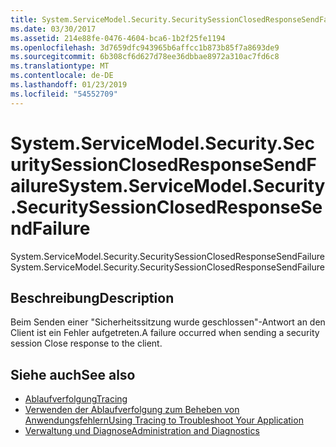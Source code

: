 ```yaml
---
title: System.ServiceModel.Security.SecuritySessionClosedResponseSendFailure
ms.date: 03/30/2017
ms.assetid: 214e88fe-0476-4604-bca6-1b2f25fe1194
ms.openlocfilehash: 3d7659dfc943965b6affcc1b873b85f7a8693de9
ms.sourcegitcommit: 6b308cf6d627d78ee36dbbae8972a310ac7fd6c8
ms.translationtype: MT
ms.contentlocale: de-DE
ms.lasthandoff: 01/23/2019
ms.locfileid: "54552709"
---
```

# <a name="systemservicemodelsecuritysecuritysessionclosedresponsesendfailure"></a><span data-ttu-id="fa9c8-102">System.ServiceModel.Security.SecuritySessionClosedResponseSendFailure</span><span class="sxs-lookup"><span data-stu-id="fa9c8-102">System.ServiceModel.Security.SecuritySessionClosedResponseSendFailure</span></span>
<span data-ttu-id="fa9c8-103">System.ServiceModel.Security.SecuritySessionClosedResponseSendFailure</span><span class="sxs-lookup"><span data-stu-id="fa9c8-103">System.ServiceModel.Security.SecuritySessionClosedResponseSendFailure</span></span>  
  
## <a name="description"></a><span data-ttu-id="fa9c8-104">Beschreibung</span><span class="sxs-lookup"><span data-stu-id="fa9c8-104">Description</span></span>  
 <span data-ttu-id="fa9c8-105">Beim Senden einer "Sicherheitssitzung wurde geschlossen"-Antwort an den Client ist ein Fehler aufgetreten.</span><span class="sxs-lookup"><span data-stu-id="fa9c8-105">A failure occurred when sending a security session Close response to the client.</span></span>  
  
## <a name="see-also"></a><span data-ttu-id="fa9c8-106">Siehe auch</span><span class="sxs-lookup"><span data-stu-id="fa9c8-106">See also</span></span>
- [<span data-ttu-id="fa9c8-107">Ablaufverfolgung</span><span class="sxs-lookup"><span data-stu-id="fa9c8-107">Tracing</span></span>](../../../../../docs/framework/wcf/diagnostics/tracing/index.md)
- [<span data-ttu-id="fa9c8-108">Verwenden der Ablaufverfolgung zum Beheben von Anwendungsfehlern</span><span class="sxs-lookup"><span data-stu-id="fa9c8-108">Using Tracing to Troubleshoot Your Application</span></span>](../../../../../docs/framework/wcf/diagnostics/tracing/using-tracing-to-troubleshoot-your-application.md)
- [<span data-ttu-id="fa9c8-109">Verwaltung und Diagnose</span><span class="sxs-lookup"><span data-stu-id="fa9c8-109">Administration and Diagnostics</span></span>](../../../../../docs/framework/wcf/diagnostics/index.md)
